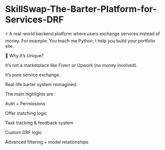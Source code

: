 # SkillSwap-The-Barter-Platform-for-Services-DRF
⚡ A real-world backend platform where users exchange services instead of money. For example: You teach me Python, I help you build your portfolio site.

🧠 Why It’s Unique?

It’s not a marketplace like Fiverr or Upwork (no money involved).

It’s pure service exchange. 

Real-life barter system reimagined.

The main highlights are :

Auth + Permissions

Offer matching logic

Task tracking & feedback system

Custom DRF logic

Advanced filtering + model relationships



